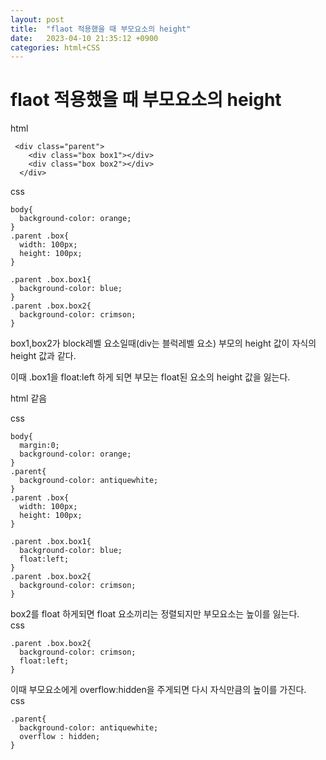 ```yaml
---
layout: post
title:  "flaot 적용했을 때 부모요소의 height"
date:   2023-04-10 21:35:12 +0900
categories: html+CSS
---
```

<h1>flaot 적용했을 때 부모요소의 height</h1>

html
```
 <div class="parent">
    <div class="box box1"></div>
    <div class="box box2"></div>
  </div>
  ```
css
```
body{
  background-color: orange;
}
.parent .box{
  width: 100px;
  height: 100px;
}

.parent .box.box1{
  background-color: blue;
}
.parent .box.box2{
  background-color: crimson;
}
```

box1,box2가 block레벨 요소일때(div는 블럭레벨 요소) 부모의 height 값이 자식의 height 값과 같다.

이때 .box1을 float:left 하게 되면 부모는 float된 요소의 height 값을 잃는다.

html
  같음

css
```
body{
  margin:0;
  background-color: orange;
}
.parent{
  background-color: antiquewhite;
}
.parent .box{
  width: 100px;
  height: 100px;
}

.parent .box.box1{
  background-color: blue;
  float:left;
}
.parent .box.box2{
  background-color: crimson;
}
```

box2를 float 하게되면 float 요소끼리는 정렬되지만 부모요소는 높이를 잃는다.  
css
```
.parent .box.box2{
  background-color: crimson;
  float:left;
}
```

이때 부모요소에게 overflow:hidden을 주게되면 다시 자식만큼의 높이를 가진다.  
css
```
.parent{
  background-color: antiquewhite;
  overflow : hidden;
}
````